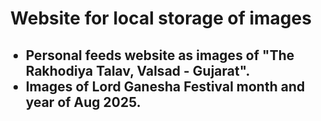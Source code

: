 <h1 align=center>
  
  **Website for local storage of images**
</h1>

<h2>
  
  * Personal feeds website as images of "The Rakhodiya Talav, Valsad - Gujarat".
  * Images of Lord Ganesha Festival month and year of Aug 2025.
</h2>
